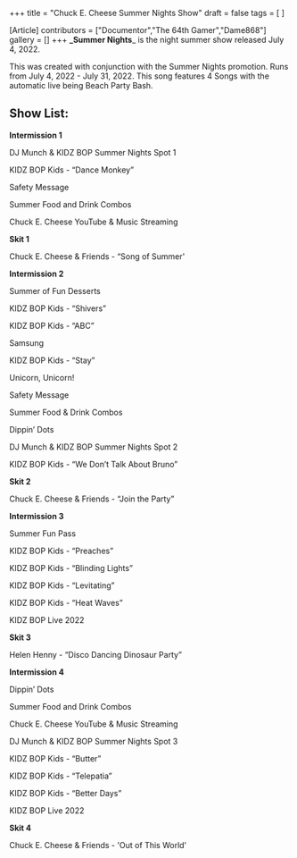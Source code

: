 +++
title = "Chuck E. Cheese Summer Nights Show"
draft = false
tags = [ ]

[Article]
contributors = ["Documentor","The 64th Gamer","Dame868"]
gallery = []
+++
**_Summer Nights**_ is the night summer show released July 4, 2022.

This was created with conjunction with the Summer Nights promotion. Runs from July 4, 2022 - July 31, 2022. This song features 4 Songs with the automatic live being Beach Party Bash.

##  Show List: ## 
**Intermission 1** 

DJ Munch & KIDZ BOP Summer Nights Spot 1

KIDZ BOP Kids - “Dance Monkey”

Safety Message

Summer Food and Drink Combos

Chuck E. Cheese YouTube & Music Streaming

**Skit 1** 

Chuck E. Cheese & Friends - “Song of Summer'

**Intermission 2** 

Summer of Fun Desserts

KIDZ BOP Kids - “Shivers”

KIDZ BOP Kids - “ABC”

Samsung

KIDZ BOP Kids - “Stay”

Unicorn, Unicorn!

Safety Message

Summer Food & Drink Combos

Dippin’ Dots

DJ Munch & KIDZ BOP Summer Nights Spot 2

KIDZ BOP Kids - “We Don’t Talk About Bruno” 

**Skit 2**

Chuck E. Cheese & Friends - “Join the Party”

**Intermission 3**

Summer Fun Pass

KIDZ BOP Kids - “Preaches”

KIDZ BOP Kids - “Blinding Lights”

KIDZ BOP Kids - “Levitating”

KIDZ BOP Kids - “Heat Waves”

KIDZ BOP Live 2022 

**Skit 3** 

Helen Henny - “Disco Dancing Dinosaur Party”

**Intermission 4**

Dippin’ Dots

Summer Food and Drink Combos

Chuck E. Cheese YouTube & Music Streaming

DJ Munch & KIDZ BOP Summer Nights Spot 3

KIDZ BOP Kids - “Butter”

KIDZ BOP Kids - “Telepatia”

KIDZ BOP Kids - “Better Days”

KIDZ BOP Live 2022 

**Skit 4** 

Chuck E. Cheese & Friends - 'Out of This World'